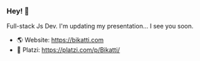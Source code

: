 ### Hey! 👋

Full-stack Js Dev. I'm updating my presentation... I see you soon.

- 🌎 Website: https://bikatti.com
- 💚 Platzi: https://platzi.com/p/Bikatti/
